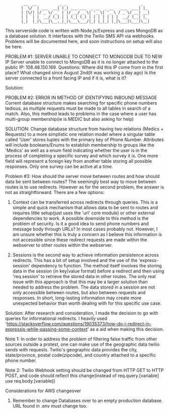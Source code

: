 # 
            __  __          _ _                                 _   
           |  \/  | ___  __| (_) ___ ___  _ __  _ __   ___  ___| |_ 
           | |\/| |/ _ \/ _` | |/ __/ _ \| '_ \| '_ \ / _ \/ __| __|
           | |  | |  __/ (_| | | (_| (_) | | | | | | |  __/ (__| |_ 
           |_|  |_|\___|\__,_|_|\___\___/|_| |_|_| |_|\___|\___|\__|
                                                                    

This serverside code is written with Node.js/Express and uses MongoDB as a database solution. It interfaces with the  Twilio SMS API via webhooks.
Problems will be documented here, and soon instructions on setup will also be here.

PROBLEM #1: SERVER UNABLE TO CONNECT TO MONGODB DUE TO NEW IP
Server unable to connect to MongoDB as it is no longer attached to the public IP: 108.48.150.169. 
Questions:
Where did this IP come from in the first place?
What changed since August 2nd(It was working a day ago)
Is the server connected to a front facing IP and if it is, what is it?

Solution:


PROBLEM #2: ERROR IN METHOD OF IDENTIFYING INBOUND MESSAGE  
Current database structure makes searching for specific phone numbers tedious, as multiple requests must be made to all tables in search of a match. Also, this method leads to problems in the case where a user has multi-group membership(ie is MEDIC but also asking for help)

SOLUTION: Change database structure from having two relations (Medics + Requests) to a more simplistic one relation model where a singular table called 'User' stores tuples with the primary key of Phone Number. Attributes will include booleans/Enums to establish membership to groups like the 'Medics' as well as a enum field indicating whether the user is in the process of completing a specific survey and which survey it is. One more field will represent a foreign key from another table storing all possible responses. Only one survey can be active at a time.



Problem #3: How should the server move between routes and how should data be sent between routes?
The seemingly best way to move between routes is to use redirects. However as for the second problem, the answer is not as straightforward. There are a few options: 
1) Context can be transferred across redirects through queries. This is a simple and quick mechanism that allows data to be sent to routes and requires little setup(just uses the 'url' core module) or other external dependencies to work. A possible downside to this method is the problem of security. Is it a good idea to send phone numbers and message body through URLs? In most cases probably not. However, I am unsure whether this is truly a concern as I believe this information is not accessible since these redirect requests are made within the webserver to other routes within the webserver. 

2) Sessions is the second way to achieve information persistence across redirects. This has a bit of setup involved and the use of the 'express-session' dependency to function. The method itself involves the storing data in the session (in key|value format) before a redirect and then using 'req.session' to retrieve the stored data in other routes. The only real issue with this approach is that this may be a larger solution than needed to address the problem. The data stored in a session are not only accessible between routes, but also between requests and responses. In short, long-lasting information may create more unexpected behavior than worth dealing with for this specific use case.

Solution: After research and consideration, I made the decision to go with queries for informational redirects. I heavily used 'https://stackoverflow.com/questions/19035373/how-do-i-redirect-in-expressjs-while-passing-some-context' as a aid when making this decision. 


Note 1: In order to address the problem of filtering false traffic from other sources outside a protest, one can make use of the geographic data twilio sends with requests. Twilio's geographic data provides the city, state/province, postal code(zipcode), and country attached to a specific phone number. 

Note 2: Twilio Webhook setting should be changed from HTTP GET to HTTP POST, and code should reflect this change(instead of req.query.[variable] use req.body.[variable])


Considerations for AWS changeover
1. Remember to change Databases over to an empty production database. URL found in .env must change too.
